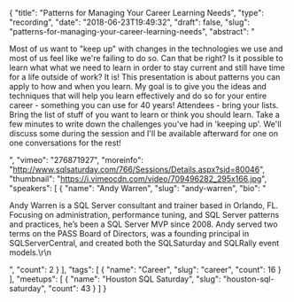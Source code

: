 {
  "title": "Patterns for Managing Your Career Learning Needs",
  "type": "recording",
  "date": "2018-06-23T19:49:32",
  "draft": false,
  "slug": "patterns-for-managing-your-career-learning-needs",
  "abstract": "<p>Most of us want to \"keep up\" with changes in the technologies we use and most of us feel like we're failing to do so. Can that be right? Is it possible to learn what what we need to learn in order to stay current and still have time for a life outside of work? It is! This presentation is about patterns you can apply to how and when you learn. My goal is to give you the ideas and techniques that will help you learn effectively and do so for your entire career - something you can use for 40 years! Attendees - bring your lists. Bring the list of stuff of you want to learn or think you should learn. Take a few minutes to write down the challenges you've had in 'keeping up'. We'll discuss some during the session and I'll be available afterward for one on one conversations for the rest!</p>",
  "vimeo": "276871927",
  "moreinfo": "http://www.sqlsaturday.com/766/Sessions/Details.aspx?sid=80046",
  "thumbnail": "https://i.vimeocdn.com/video/709496282_295x166.jpg",
  "speakers": [
    {
      "name": "Andy Warren",
      "slug": "andy-warren",
      "bio": "<p>Andy Warren is a SQL Server consultant and trainer based in Orlando, FL. Focusing on administration, performance tuning, and SQL Server patterns and practices, he’s been a SQL Server MVP since 2008. Andy served two terms on the PASS Board of Directors, was a founding principal in SQLServerCentral, and created both the SQLSaturday and SQLRally event models.\r\n</p>",
      "count": 2
    }
  ],
  "tags": [
    {
      "name": "Career",
      "slug": "career",
      "count": 16
    }
  ],
  "meetups": [
    {
      "name": "Houston SQL Saturday",
      "slug": "houston-sql-saturday",
      "count": 43
    }
  ]
}